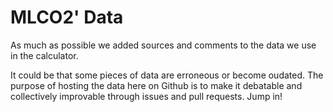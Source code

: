 # MLCO2' Data

As much as possible we added sources and comments to the data we use in the calculator.

It could be that some pieces of data are erroneous or become oudated. The purpose of hosting the data here on Github is to make it debatable and collectively improvable through issues and pull requests. Jump in!